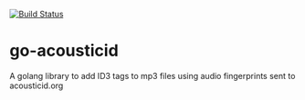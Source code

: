 [![Build Status](https://travis-ci.org/raks81/go-acousticid.svg?branch=master)](https://travis-ci.org/raks81/go-acousticid)

# go-acousticid
A golang library to add ID3 tags to mp3 files using audio fingerprints sent to acousticid.org

